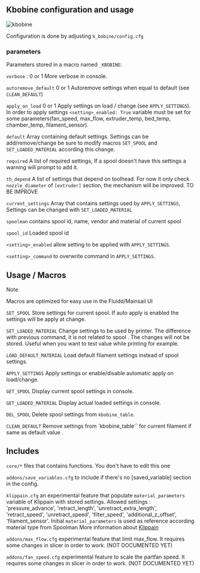 ## Kbobine configuration and usage

![kbobine](./images/kbobine.png)

Configuration is done by adjusting ``k_bobine/config.cfg``
### parameters 

Parameters stored in a macro named ``_KBOBINE``:

``verbose`` : 0 or 1 More verbose in console.

``autoremove_default`` 0 or 1 Autoremove settings when equal to default (see ``CLEAN_DEFAULT``)

``apply_on_load`` 0 or 1 Apply settings on load / change (see ``APPLY_SETTINGS``). In order to apply settings ``<setting>_enabled: True`` variable must be set for some parameters(fan_speed, max_flow, extruder_temp, bed_temp, chamber_temp, filament_sensor). 

``default`` Array containing default settings. Settings can be add/remove/change be sure to modify macros ``SET_SPOOL`` and ``SET_LOADED_MATERIAL`` according this change.

``required`` A list of required settings, If a spool doesn't have this settings
a warning will prompt to add it.

``th_depend`` A list of settings that depend on toolhead. For now it only check ``nozzle_diameter`` of ``[extruder]`` section, the mechanism will be improved. TO BE IMPROVE

``current_settings`` Array that contains settings used by ``APPLY_SETTINGS``, Settings can be changed with ``SET_LOADED_MATERIAL``

``spoolman`` contains spool id, name, vendor and material of current spool

``spool_id`` Loaded spool id

``<setting>_enabled`` allow setting to be applied with ``APPLY_SETTINGS``.

``<setting>_command`` to overwrite command in ``APPLY_SETTINGS``.

## Usage / Macros

>[!NOTE]
>Macros are optimized for easy use in the Fluidd/Mainsail UI

``SET_SPOOL`` Store settings for current spool. If auto apply is enabled
the settings will be apply at change.

``SET_LOADED_MATERIAL`` Change settings to be used by printer. The difference with
previous command, it is not related to spool . The changes will not be stored.
Useful when you want to test value while printing for example.

``LOAD_DEFAULT_MATERIAL`` Load default filament settings instead of spool settings.

``APPLY_SETTINGS`` Apply settings or enable/disable automatic apply on load/change. 

``GET_SPOOL`` Display current spool settings in console.

``GET_LOADED_MATERIAL`` Display actual loaded settings in console.

``DEL_SPOOL`` Delete spool settings from ``kbobine_table``.

``CLEAN_DEFAULT`` Remove settings from `kbobine_table`` for current filament if same as default value .

## Includes

``core/*`` files that contains functions. You don't have to edit this one

``addons/save_variables.cfg`` to include if there's no \[saved_variable\] section in the config.

``klippain.cfg`` an experimental feature that populate ``material_parameters`` variable of Klippain with stored settings. Allowed settings : 'pressure_advance', 'retract_length', 'unretract_extra_length', 'retract_speed', 'unretract_speed', 'filter_speed', 'additional_z_offset', 'filament_sensor'. 
Initial ``material_parameters`` is used as reference according material type from Spoolman
More information about [Klippain]()

``addons/max_flow.cfg`` experimental feature that limit max_flow. It requires some changes in slicer in order to work. (NOT DOCUMENTED YET)

``addons/fan_speed.cfg`` experimental feature to scale the partfan speed. It requires some changes in slicer in order to work. (NOT DOCUMENTED YET)
